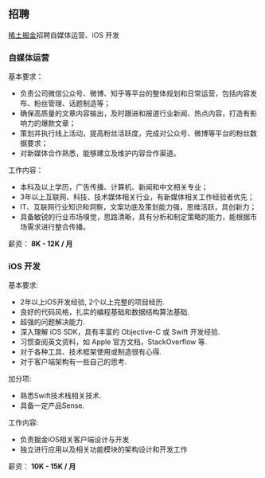 ## 招聘

[稀土](https://xitu.io)[掘金](https://juejin.im)招聘自媒体运营、iOS 开发

### 自媒体运营

基本要求：
- 负责公司微信公众号、微博、知乎等平台的整体规划和日常运营，包括内容发布、粉丝管理、话题制造等；
- 确保高质量的文章内容输出，及时跟进和报道行业新闻、热点内容，打造有影响力的爆款文章；
- 策划并执行线上活动，提高粉丝活跃度，完成对公众号、微博等平台的粉丝数据要求；
- 对新媒体合作熟悉，能够建立及维护内容合作渠道。

工作内容：
- 本科及以上学历，广告传播、计算机、新闻和中文相关专业；
- 3年以上互联网、科技、技术媒体相关行业，有新媒体相关工作经验者优先；
- IT、互联网行业知识和洞察，文案功底及策划能力强，思维活跃，具创新力；
- 具备敏锐的行业市场嗅觉，思路清晰，具有分析和制定策略的能力，能根据市场需求进行整合传播。

薪资： **8K - 12K / 月**

### iOS 开发

基本要求:
- 2年以上iOS开发经验, 2个以上完整的项目经历.
- 良好的代码风格，扎实的编程基础和数据结构算法基础.
- 超强的问题解决能力.
- 深入理解 iOS SDK，具有丰富的 Objective-C 或 Swift 开发经验.
- 习惯查阅英文资料，如 Apple 官方文档，StackOverflow 等.
- 对于各种工具、技术框架使用或制造很有心得.
- 对于客户端架构有一些自己的思考.

加分项:
- 熟悉Swift技术栈相关技术.
- 具备一定产品Sense.

工作内容:
- 负责掘金iOS相关客户端设计与开发
- 独立进行应用以及相关功能模块的架构设计和开发工作

薪资： **10K - 15K / 月**
